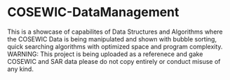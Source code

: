 # COSEWIC-DataManagement
This is a showcase of capabilites of Data Structures and Algorithms where the COSEWIC Data is being manipulated and shown with bubble sorting, quick searching algorithms with optimized space and program complexity. WARNING: This project is being uploaded as a referenece and gake COSEWIC and SAR data please do not copy entirely or conduct misuse of any kind.
